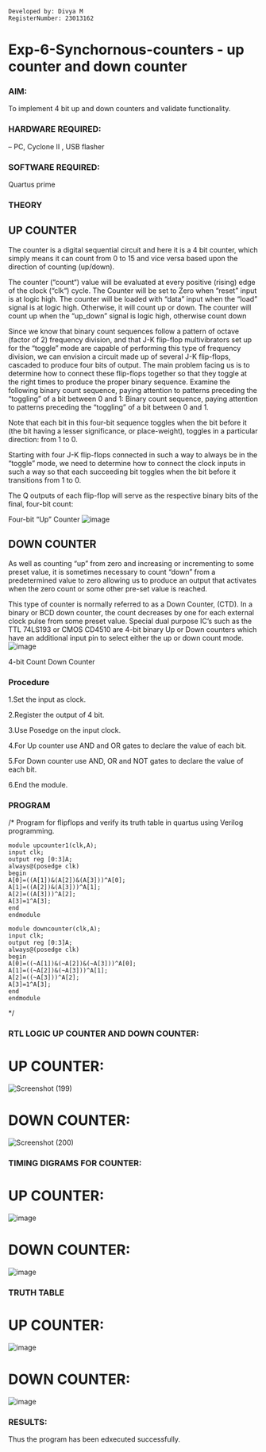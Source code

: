 ```
Developed by: Divya M
RegisterNumber: 23013162
```

# Exp-6-Synchornous-counters - up counter and down counter 
### AIM: 
To implement 4 bit up and down counters and validate  functionality.
### HARDWARE REQUIRED: 
– PC, Cyclone II , USB flasher
### SOFTWARE REQUIRED: 
Quartus prime
### THEORY 

## UP COUNTER 
The counter is a digital sequential circuit and here it is a 4 bit counter, which simply means it can count from 0 to 15 and vice versa based upon the direction of counting (up/down). 

The counter (“count“) value will be evaluated at every positive (rising) edge of the clock (“clk“) cycle.
The Counter will be set to Zero when “reset” input is at logic high.
The counter will be loaded with “data” input when the “load” signal is at logic high. Otherwise, it will count up or down.
The counter will count up when the “up_down” signal is logic high, otherwise count down

Since we know that binary count sequences follow a pattern of octave (factor of 2) frequency division, and that J-K flip-flop multivibrators set up for the “toggle” mode are capable of performing this type of frequency division, we can envision a circuit made up of several J-K flip-flops, cascaded to produce four bits of output.
The main problem facing us is to determine how to connect these flip-flops together so that they toggle at the right times to produce the proper binary sequence.
Examine the following binary count sequence, paying attention to patterns preceding the “toggling” of a bit between 0 and 1:
Binary count sequence, paying attention to patterns preceding the “toggling” of a bit between 0 and 1.

Note that each bit in this four-bit sequence toggles when the bit before it (the bit having a lesser significance, or place-weight), toggles in a particular direction: from 1 to 0.



 
 

Starting with four J-K flip-flops connected in such a way to always be in the “toggle” mode, we need to determine how to connect the clock inputs in such a way so that each succeeding bit toggles when the bit before it transitions from 1 to 0.

The Q outputs of each flip-flop will serve as the respective binary bits of the final, four-bit count:

 
 

Four-bit “Up” Counter
![image](https://user-images.githubusercontent.com/36288975/169644758-b2f4339d-9532-40c5-af40-8f4f8c942e2c.png)



## DOWN COUNTER 

As well as counting “up” from zero and increasing or incrementing to some preset value, it is sometimes necessary to count “down” from a predetermined value to zero allowing us to produce an output that activates when the zero count or some other pre-set value is reached.

This type of counter is normally referred to as a Down Counter, (CTD). In a binary or BCD down counter, the count decreases by one for each external clock pulse from some preset value. Special dual purpose IC’s such as the TTL 74LS193 or CMOS CD4510 are 4-bit binary Up or Down counters which have an additional input pin to select either the up or down count mode.
![image](https://user-images.githubusercontent.com/36288975/169644844-1a14e123-7228-4ed8-81a9-eb937dff4ac8.png)


4-bit Count Down Counter
### Procedure
1.Set the input as clock.

2.Register the output of 4 bit.

3.Use Posedge on the input clock.

4.For Up counter use AND and OR gates to declare the value of each bit.

5.For Down counter use AND, OR and NOT gates to declare the value of each bit.

6.End the module.



### PROGRAM 
/*
Program for flipflops  and verify its truth table in quartus using Verilog programming.
```
module upcounter1(clk,A);
input clk;
output reg [0:3]A;
always@(posedge clk)
begin
A[0]=((A[1])&(A[2])&(A[3]))^A[0];
A[1]=((A[2])&(A[3]))^A[1];
A[2]=((A[3]))^A[2];
A[3]=1^A[3];
end 
endmodule
```
```
module downcounter(clk,A);
input clk;
output reg [0:3]A;
always@(posedge clk)
begin
A[0]=((~A[1])&(~A[2])&(~A[3]))^A[0];
A[1]=((~A[2])&(~A[3]))^A[1];
A[2]=((~A[3]))^A[2];
A[3]=1^A[3];
end
endmodule
```
*/



### RTL LOGIC UP COUNTER AND DOWN COUNTER: 
# UP COUNTER:

![Screenshot (199)](https://github.com/DivyaMunirathnamm/Exp-7-Synchornous-counters-/assets/147474097/01f759e4-d93e-47b9-b91b-951691c8d6df)

# DOWN COUNTER:

![Screenshot (200)](https://github.com/DivyaMunirathnamm/Exp-7-Synchornous-counters-/assets/147474097/18231ca8-5eae-4417-9a87-0a618cc8cf9e)

### TIMING DIGRAMS FOR COUNTER:
# UP COUNTER:
![image](https://github.com/DivyaMunirathnamm/Exp-7-Synchornous-counters-/assets/147474097/9640d868-18fe-4c4c-a2ff-eb5b1df63147)
# DOWN COUNTER:
![image](https://github.com/DivyaMunirathnamm/Exp-7-Synchornous-counters-/assets/147474097/8b0a478d-78bb-46ae-98ec-b38519b8206d)



### TRUTH TABLE 
# UP COUNTER:

![image](https://github.com/DivyaMunirathnamm/Exp-7-Synchornous-counters-/assets/147474097/24dac406-54e2-4b5c-8098-378808f7889f)


# DOWN COUNTER:

![image](https://github.com/DivyaMunirathnamm/Exp-7-Synchornous-counters-/assets/147474097/95964ca9-7e83-4146-8c95-3e564601af7e)


### RESULTS:
Thus the program has been edxecuted successfully.
